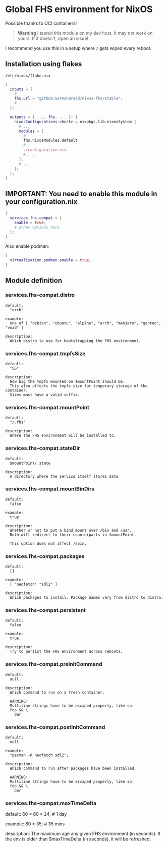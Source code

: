 # Global FHS environment for NixOS

Possible thanks to OCI containers!

> **Warning**
> I tested this module on my dev host.
> It may not work on yours.
> If it doesn't, open an issue!

I recommend you use this in a setup where `/` gets wiped every reboot.

## Installation using flakes

`/etc/nixos/flake.nix`
```nix
{
  inputs = {
    # ...
    fhs.url = "github:GermanBread/nixos-fhs/stable";
    # ...
  };

  outputs = { ..., fhs, ... }: {
    nixosConfigurations.<host> = nixpkgs.lib.nixosSystem {
      # ...
      modules = [
        # ...
        fhs.nixosModules.default
        # ...
        ./configuration.nix
        # ...
      ];
      # ...
    };
  };
}
```

## IMPORTANT: You need to enable this module in your configuration.nix

```nix
{
  services.fhs-compat = {
    enable = true;
    # other options here
  };
}
```

Also enable podman:

```nix
{
  virtualisation.podman.enable = true;
}
```

## Module definition

### services.fhs-compat.**distro**

```
default:
  "arch"

example:
  one of [ "debian", "ubuntu", "alpine", "arch", "manjaro", "gentoo", "void" ]

description:
  Which distro to use for bootstrapping the FHS environment.
```

### services.fhs-compat.**tmpfsSize**

```
default:
  "5G"

description:
  How big the tmpfs mounted on $mountPoint should be.
  This also affects the tmpfs size for temporary storage of the container.
  Sizes must have a valid suffix.
```

### services.fhs-compat.**mountPoint**

```
default:
  "/.fhs"

description:
  Where the FHS environment will be installed to.
```

### services.fhs-compat.**stateDir**

```
default:
  $mountPoint/.state

description:
  A directory where the service itself stores data
```

### services.fhs-compat.**mountBinDirs**

```
default:
  false

example:
  true

description:
  Whether or not to put a bind mount over /bin and /usr.
  Both will redirect to their counterparts in $mountPoint.

  This option does not affect /sbin.
```

### services.fhs-compat.**packages**

```
default:
  []

example:
  [ "neofetch" "sdl2" ]

description:
  Which packages to install. Package names vary from distro to distro.
```

### services.fhs-compat.**persistent**

```
default:
  false

example:
  true

description:
  Try to persist the FHS environment across reboots.
```

### services.fhs-compat.**preInitCommand**

```
default:
  null

description:
  Which command to run on a fresh container.

  WARNING:
  Multiline strings have to be escaped properly, like so:
  foo && \
    bar
```

### services.fhs-compat.**postInitCommand**

```
default:
  null

example:
  "pacman -R neofetch sdl2";

description:
  Which command to run after packages have been installed.

  WARNING:
  Multiline strings have to be escaped properly, like so:
  foo && \
    bar
```

### services.fhs-compat.**maxTimeDelta**

default:
  60 * 60 * 24; # 1 day

example:
  60 * 35; # 35 mins

description:
  The maximum age any given FHS environment (in seconds).
  If the env is older than $maxTimeDelta (in seconds), it will be refreshed.